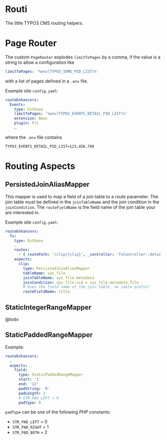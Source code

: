 # Routi

The little TYPO3 CMS routing helpers.

# Page Router

The custom `PageRouter` explodes `limitToPages` by a comma, if the value is a string to allow a configuration like
```yaml
limitToPages: '%env(TYPO3_SOME_PID_LIST)%'
```
with a list of pages defined in a `.env` file.

Example site `config.yaml`:

```yaml
routeEnhancers:
  Events:
    type: Extbase
    limitToPages: '%env(TYPO3_EVENTS_DETAIL_PID_LIST)%'
    extension: News
    plugin: Pi1
    …
```

where the `.env` file contains
```dotenv
TYPO3_EVENTS_DETAIL_PID_LIST=123,456,789
```

# Routing Aspects

## PersistedJoinAliasMapper

This mapper is used to map a field of a join table to a route parameter. The join table must be defined in the `joinTableName` and the join condition in the `joinCondition`. The `routeFieldName` is the field name of the join table your are interested in.

Example site `config.yaml`:
```yaml
routeEnhancers:
  Tv:
    type: Extbase
    …
    routes:
      - { routePath: '/clip/{clip}', _controller: 'TvController::detail', _arguments: { 'clip': 'file_id' } }
    aspects:
      clip:
        type: PersistedJoinAliasMapper
        tableName: sys_file
        joinTableName: sys_file_metadata
        joinCondition: sys_file.uid = sys_file_metadata.file
        # Uses the field name of the join table, no table prefix!
        routeFieldName: title
```

## StaticIntegerRangeMapper

@todo

## StaticPaddedRangeMapper

Example:

```yaml
routeEnhancers:
  …
  aspects:
    field:
      type: StaticPaddedRangeMapper
      start: '1'
      end: '12'
      padString: '0'
      padLength: 2
      # STR_PAD_LEFT = 0
      padType: 0
```

`padType` can be one of the following _PHP_ constants:
- `STR_PAD_LEFT` = 0
- `STR_PAD_RIGHT` = 1
- `STR_PAD_BOTH` = 2
